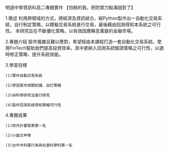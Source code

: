 明道中學資訊科高二專題實作 【怕賠的我，把防禦力點滿就對了】


  1.簡述
    利用跨領域的方式，將經濟及資訊結合，經Python製作出一自動化交易系統，自行制定策略，以模擬交易系統進行交易，最後藉由回測得知本系統之可行性。
    本研究旨在不斷優化策略，以有效因應瞬息萬變的金融市場。
  
  2.專題介紹
    股市複雜且難以應對，希望經由本課程打造一套自動化交易系統，使用FinTech幫助我們提高投資效率。其中更納入回測系統驗證策略之可行性，以適時修正策略、提升系統效能。
  
  3.學習目標

  
    (1)實作自動交易系統
	
    (2)學習股市相關知識、自訂策略

    (3)採科學研究法進行研究
	
    (4)製作回測系統得知策略可行性
  
  4.專題成果

  
    (1)校內計畫發表第一名
	
    (2)小論文甲等
	
    (3)台中市科展行為與社會科學科第一名
